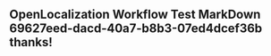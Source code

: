 <properties
ms.topic="hero-topic"
ms.test1="hero-topic"
ms.test2="test"/>

## OpenLocalization Workflow Test MarkDown 69627eed-dacd-40a7-b8b3-07ed4dcef36b thanks!
